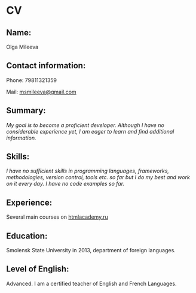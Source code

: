 # CV

## Name:
Olga Mileeva

## Contact information:
Phone: 79811321359

Mail: msmileeva@gmail.com

## Summary:
*My goal is to become a proficient developer. Although I have no considerable experience yet, I am eager to learn and find additional information.*

## Skills:
*I have no sufficient skills in programming languages, frameworks, methodologies, version control, tools etc. so far but I do my best and work on it every day.
I have no code examples so far.*

## Experience:
Several main courses on [htmlacademy.ru](https://htmlacademy.ru/profile/id1360921/achievements)

## Education:
Smolensk State University in 2013, department of foreign languages.

## Level of English:
Advanced. I am a certified teacher of English and French Languages.